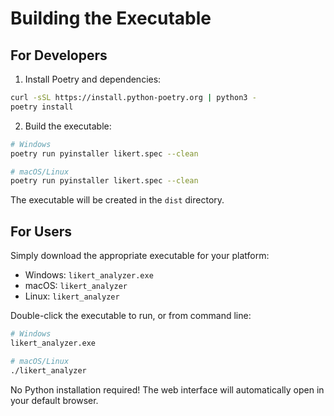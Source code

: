 # Building the Executable

## For Developers
1. Install Poetry and dependencies:
```bash
curl -sSL https://install.python-poetry.org | python3 -
poetry install
```

2. Build the executable:
```bash
# Windows
poetry run pyinstaller likert.spec --clean

# macOS/Linux
poetry run pyinstaller likert.spec --clean
```

The executable will be created in the `dist` directory.

## For Users
Simply download the appropriate executable for your platform:
- Windows: `likert_analyzer.exe`
- macOS: `likert_analyzer`
- Linux: `likert_analyzer`

Double-click the executable to run, or from command line:
```bash
# Windows
likert_analyzer.exe

# macOS/Linux
./likert_analyzer
```

No Python installation required! The web interface will automatically open in your default browser.